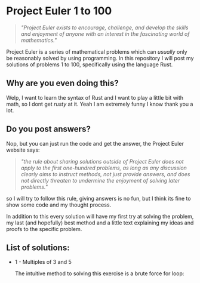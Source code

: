 # Project Euler 1 to 100

> *"Project Euler exists to encourage, challenge, and develop the skills and enjoyment of anyone with an interest in the fascinating world of mathematics."*

Project Euler is a series of mathematical problems which can *usually* only be reasonably solved by using programming. In this repository I will post my solutions of problems 1 to 100, specifically using the language Rust.

## Why are you even doing this?

Welp, I want to learn the syntax of Rust and I want to play a little bit with math, so I dont get *rusty* at it. Yeah I am extremely funny I know thank you a lot.

## Do you post answers?

Nop, but you can just run the code and get the answer, the Project Euler website says:

> *"the rule about sharing solutions outside of Project Euler does not apply to the first one-hundred problems, as long as any discussion clearly aims to instruct methods, not just provide answers, and does not directly threaten to undermine the enjoyment of solving later problems."*

so I will try to follow this rule, giving answers is no fun, but I think its fine to show some code and my thought process.

In addition to this every solution will have my first try at solving the problem, my last (and hopefully) best method and a little text explaining my ideas and proofs to the specific problem.

## List of solutions:

- 1 - Multiples of 3 and 5

    The intuitive method to solving this exercise is a brute force for loop: